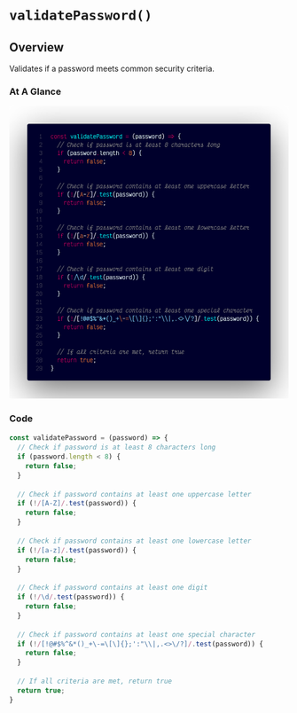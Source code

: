 # `validatePassword()`

## Overview

Validates if a password meets common security criteria.

### At A Glance

![A screenshot of the titular code snippet](../snapshots/validatePassword.png)

### Code

```js
const validatePassword = (password) => {
  // Check if password is at least 8 characters long
  if (password.length < 8) {
    return false;
  }

  // Check if password contains at least one uppercase letter
  if (!/[A-Z]/.test(password)) {
    return false;
  }

  // Check if password contains at least one lowercase letter
  if (!/[a-z]/.test(password)) {
    return false;
  }

  // Check if password contains at least one digit
  if (!/\d/.test(password)) {
    return false;
  }

  // Check if password contains at least one special character
  if (!/[!@#$%^&*()_+\-=\[\]{};':"\\|,.<>\/?]/.test(password)) {
    return false;
  }

  // If all criteria are met, return true
  return true;
}
```
